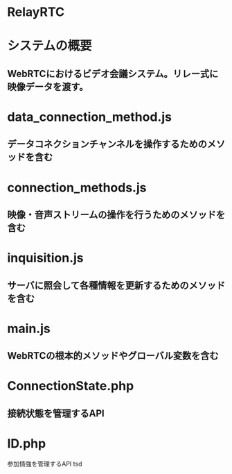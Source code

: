 RelayRTC
===============
# システムの概要
WebRTCにおけるビデオ会議システム。リレー式に映像データを渡す。
---------------
# data_connection_method.js
データコネクションチャンネルを操作するためのメソッドを含む
---------------
# connection_methods.js
映像・音声ストリームの操作を行うためのメソッドを含む
---------------
# inquisition.js
サーバに照会して各種情報を更新するためのメソッドを含む
---------------
# main.js
WebRTCの根本的メソッドやグローバル変数を含む
---------------
# ConnectionState.php
接続状態を管理するAPI
---------------
# ID.php
参加情強を管理するAPI
tsd
